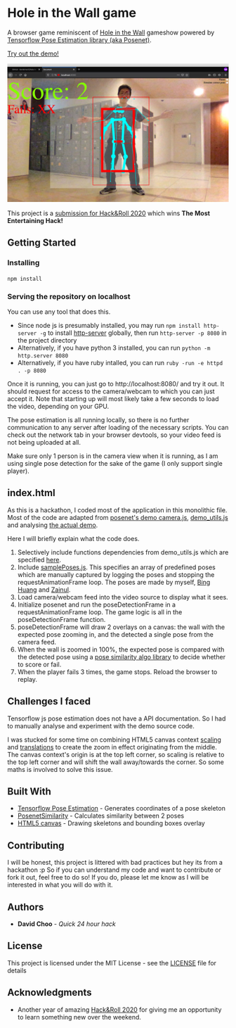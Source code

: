 # Hole in the Wall game

A browser game reminiscent of [Hole in the Wall](<https://en.wikipedia.org/wiki/Hole_in_the_Wall_(American_game_show)>) gameshow powered by [Tensorflow Pose Estimation library (aka Posenet)](https://www.tensorflow.org/lite/models/pose_estimation/overview).

[Try out the demo!](https://davidchoo12.github.io/hole-in-the-wall-game/)

[![](demo.jpg)](https://www.youtube.com/watch?v=T5K2XZUlXPY)

This project is a [submission for Hack&Roll 2020](https://devpost.com/software/hole-in-the-wall-game-using-tensorflow-pose-estimation) which wins **The Most Entertaining Hack!**

## Getting Started

### Installing

`npm install`

### Serving the repository on localhost

You can use any tool that does this.

- Since node js is presumably installed, you may run `npm install http-server -g` to install [http-server](https://www.npmjs.com/package/http-server) globally, then run `http-server -p 8080` in the project directory
- Alternatively, if you have python 3 installed, you can run `python -m http.server 8080`
- Alternatively, if you have ruby intalled, you can run `ruby -run -e httpd . -p 8080`

Once it is running, you can just go to http://localhost:8080/ and try it out. It should request for access to the camera/webcam to which you can just accept it. Note that starting up will most likely take a few seconds to load the video, depending on your GPU.

The pose estimation is all running locally, so there is no further communication to any server after loading of the necessary scripts. You can check out the network tab in your browser devtools, so your video feed is not being uploaded at all.

Make sure only 1 person is in the camera view when it is running, as I am using single pose detection for the sake of the game (I only support single player).

## index.html

As this is a hackathon, I coded most of the application in this monolithic file. Most of the code are adapted from [posenet's demo camera.js](https://github.com/tensorflow/tfjs-models/blob/master/posenet/demos/camera.js), [demo_utils.js](https://github.com/tensorflow/tfjs-models/blob/master/posenet/demos/demo_util.js) and analysing [the actual demo](https://storage.googleapis.com/tfjs-models/demos/posenet/camera.html).

Here I will briefly explain what the code does.

1. Selectively include functions dependencies from demo_utils.js which are specified [here](https://github.com/tensorflow/tfjs-models/blob/72787aa4d4af9e5cea4c31d11db412355b878b70/posenet/demos/camera.js#L21).
2. Include [samplePoses.js](./samplePoses.js). This specifies an array of predefined poses which are manually captured by logging the poses and stopping the requestAnimationFrame loop. The poses are made by myself, [Bing Huang](https://github.com/BingHuang-Chin) and [Zainul](https://github.com/zainul1996).
3. Load camera/webcam feed into the video source to display what it sees.
4. Initialize posenet and run the poseDetectionFrame in a requestAnimationFrame loop. The game logic is all in the poseDetectionFrame function.
5. poseDetectionFrame will draw 2 overlays on a canvas: the wall with the expected pose zooming in, and the detected a single pose from the camera feed.
6. When the wall is zoomed in 100%, the expected pose is compared with the detected pose using a [pose similarity algo library](https://github.com/freshsomebody/posenet-similarity) to decide whether to score or fail.
7. When the player fails 3 times, the game stops. Reload the browser to replay.

## Challenges I faced

Tensorflow js pose estimation does not have a API documentation. So I had to manually analyse and experiment with the demo source code.

I was stucked for some time on combining HTML5 canvas context [scaling](https://developer.mozilla.org/en-US/docs/Web/API/CanvasRenderingContext2D/scale) and [translations](https://developer.mozilla.org/en-US/docs/Web/API/CanvasRenderingContext2D/translate) to create the zoom in effect originating from the middle. The canvas context's origin is at the top left corner, so scaling is relative to the top left corner and will shift the wall away/towards the corner. So some maths is involved to solve this issue.

## Built With

- [Tensorflow Pose Estimation](https://www.tensorflow.org/lite/models/pose_estimation/overview) - Generates coordinates of a pose skeleton
- [PosenetSimilarity](https://github.com/freshsomebody/posenet-similarity) - Calculates similarity between 2 poses
- [HTML5 canvas](https://developer.mozilla.org/en-US/docs/Web/API/Canvas_API) - Drawing skeletons and bounding boxes overlay

## Contributing

I will be honest, this project is littered with bad practices but hey its from a hackathon :p
So if you can understand my code and want to contribute or fork it out, feel free to do so! If you do, please let me know as I will be interested in what you will do with it.

## Authors

- **David Choo** - _Quick 24 hour hack_

## License

This project is licensed under the MIT License - see the [LICENSE](LICENSE) file for details

## Acknowledgments

- Another year of amazing [Hack&Roll 2020](https://hacknroll.nushackers.org/) for giving me an opportunity to learn something new over the weekend.
